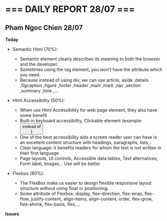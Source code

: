 # === DAILY REPORT 28/07 ===

## Pham Ngoc Chien 28/07

**Today**

- Semantic Html (70%):

  - Semantic element clearly describes its meaning to both the browser and the developer.
  - Sometimes using the tag element, you won't have the attribute which you need.
  - Because instead of using div, we can use article, aside ,details ,figcaption ,figure ,footer ,header ,main ,mark ,nav ,section ,summary ,time ,...

- Html Accessibility (50%):

  - When use Html Accessibility for web page element, they also have some benefit
  - Built-in keyboard accessibility, Clickable element (example: <button> instead of <div>)
  - One of the best accessibility aids a screen reader user can have is an excellent content structure with headings, paragraphs, lists,..
  - Clear language: it benefits readers for whom the text is not written in their first language
  - Page layouts, UI controls, Accessible data tables, Text alternatives, Form label, Images... Use will be better.

- Flexbox (80%):

  - The FlexBox make us easier to design flexible responsive layout structure without using float or positioning.
  - Some attribute of Flexbox: display, flex-direction, flex-wrap, flex-flow, justify-content, align-items, align-content, order, flex-grow, flex-shrink, flex-basis, flex,...

**Issues**
